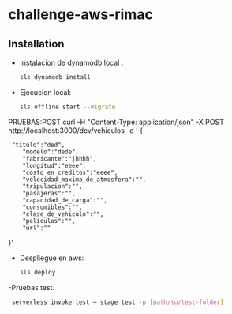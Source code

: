 # challenge-aws-rimac


## Installation

- Instalacion de dynamodb local :

  ```sh
  sls dynamodb install
  ```

- Ejecucion local:

  ```sh
  sls offline start --migrate
  ```


PRUEBAS:POST
curl -H "Content-Type: application/json" -X POST http://localhost:3000/dev/vehiculos -d '
{

     "titulo":"ded",
        "modelo":"dede",
        "fabricante":"jhhhh",
        "longitud":"eeee",
        "costo_en_creditos":"eeee",
        "velocidad_maxima_de_atmosfera":"",
        "tripulacion":"",
        "pasajeras":"",
        "capacidad_de_carga":"",
        "consumibles":"",
        "clase_de_vehiculo":"",
        "peliculas":"",
        "url":""
}'

- Despliegue en aws:

  ```sh
  sls deploy
  ```


-Pruebas test. 
 ```sh
  serverless invoke test — stage test -p [path/to/test-folder]
  ```
